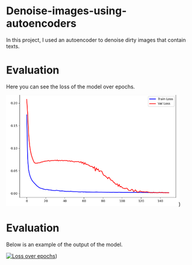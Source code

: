 # Denoise-images-using-autoencoders
In this project, I used an autoencoder to denoise dirty images that contain texts.


# Evaluation
Here you can see the loss of the model over epochs.

[![Loss over epochs](https://github.com/kian79/Denoise-images-using-autoencoders/blob/main/Loss.png)](https://github.com/kian79/Denoise-images-using-autoencoders/blob/main/Loss.png))


# Evaluation
Below is an example of the output of the model.

[![Loss over epochs](https://github.com/kian79/Denoise-images-using-autoencoders/Output.png)](https://github.com/kian79/Denoise-images-using-autoencoders/Loss.png))

